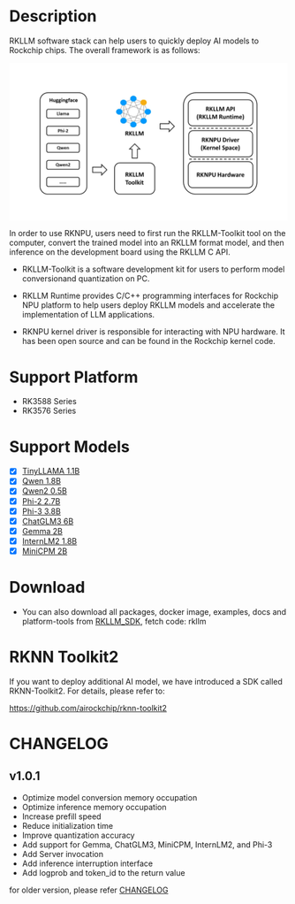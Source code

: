 # Description
  RKLLM software stack can help users to quickly deploy AI models to Rockchip chips. The overall framework is as follows:
    <center class="half">
        <div style="background-color:#ffffff;">
        <img src="res/framework.jpg" title="RKLLM"/>
    </center>

  In order to use RKNPU, users need to first run the RKLLM-Toolkit tool on the computer, convert the trained model into an RKLLM format model, and then inference on the development board using the RKLLM C API.

- RKLLM-Toolkit is a software development kit for users to perform model conversionand quantization on PC.

- RKLLM Runtime provides C/C++ programming interfaces for Rockchip NPU platform to help users deploy RKLLM models and accelerate the implementation of LLM applications.

- RKNPU kernel driver is responsible for interacting with NPU hardware. It has been open source and can be found in the Rockchip kernel code.

# Support Platform
  - RK3588 Series
  - RK3576 Series

# Support Models
  - [X] [TinyLLAMA 1.1B](https://huggingface.co/TinyLlama/TinyLlama-1.1B-Chat-v1.0/tree/fe8a4ea1ffedaf415f4da2f062534de366a451e6) 
  - [X] [Qwen 1.8B](https://huggingface.co/Qwen/Qwen-1_8B-Chat/tree/1d0f68de57b88cfde81f3c3e537f24464d889081)
  - [X] [Qwen2 0.5B](https://huggingface.co/Qwen/Qwen1.5-0.5B/tree/8f445e3628f3500ee69f24e1303c9f10f5342a39)
  - [X] [Phi-2 2.7B](https://hf-mirror.com/microsoft/phi-2/tree/834565c23f9b28b96ccbeabe614dd906b6db551a)
  - [X] [Phi-3 3.8B](https://huggingface.co/microsoft/Phi-3-mini-4k-instruct/tree/291e9e30e38030c23497afa30f3af1f104837aa6)
  - [X] [ChatGLM3 6B](https://huggingface.co/THUDM/chatglm3-6b/tree/103caa40027ebfd8450289ca2f278eac4ff26405)
  - [X] [Gemma 2B](https://huggingface.co/google/gemma-2b-it/tree/de144fb2268dee1066f515465df532c05e699d48)
  - [X] [InternLM2 1.8B](https://huggingface.co/internlm/internlm2-chat-1_8b/tree/ecccbb5c87079ad84e5788baa55dd6e21a9c614d)
  - [X] [MiniCPM 2B](https://huggingface.co/openbmb/MiniCPM-2B-sft-bf16/tree/79fbb1db171e6d8bf77cdb0a94076a43003abd9e)

# Download
- You can also download all packages, docker image, examples, docs and platform-tools from [RKLLM_SDK](https://console.zbox.filez.com/l/RJJDmB), fetch code: rkllm

# RKNN Toolkit2
If you want to deploy additional AI model, we have introduced a SDK called RKNN-Toolkit2. For details, please refer to:

https://github.com/airockchip/rknn-toolkit2

# CHANGELOG
## v1.0.1
 - Optimize model conversion memory occupation
 - Optimize inference memory occupation
 - Increase prefill speed
 - Reduce initialization time
 - Improve quantization accuracy
 - Add support for Gemma, ChatGLM3, MiniCPM, InternLM2, and Phi-3
 - Add Server invocation
 - Add inference interruption interface
 - Add logprob and token_id to the return value

for older version, please refer [CHANGELOG](CHANGELOG.md)